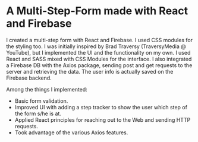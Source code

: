 # A Multi-Step-Form made with React and Firebase
I created a multi-step form with React and Firebase. I used CSS modules for the styling too. I was initially inspired by Brad Traversy (TraversyMedia @ YouTube), but I implemented the UI and the functionality on my own.
I used React and SASS mixed with CSS Modules for the interface. I also integrated a Firebase DB with the Axios package, sending post and get requests to the server and retrieving the data. The user info is actually saved on the Firebase backend.

Among the things I implemented:
* Basic form validation.
* Improved UI with adding a step tracker to show the user which step of the form s/he is at.
* Applied React principles for reaching out to the Web and sending HTTP requests.
* Took advantage of the various Axios features.